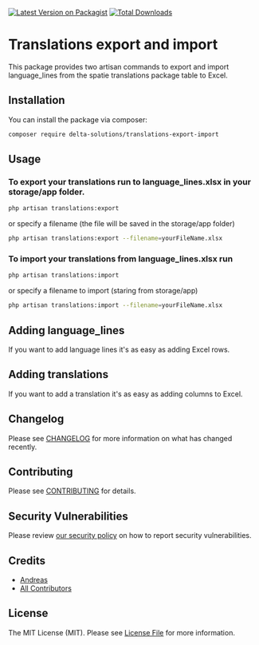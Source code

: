 [![Latest Version on Packagist](https://img.shields.io/packagist/v/delta-solutions/translations-export-import.svg?style=flat-square)](https://packagist.org/packages/delta-solutions/translations)
[![Total Downloads](https://img.shields.io/packagist/dt/delta-solutions/translations-export-import.svg?style=flat-square)](https://packagist.org/packages/delta-solutions/translations)

# Translations export and import

This package provides two artisan commands to export and import language_lines from the spatie translations package table to Excel.

## Installation

You can install the package via composer:

```bash
composer require delta-solutions/translations-export-import
```

## Usage

### To export your translations run to language_lines.xlsx in your storage/app folder.

```bash
php artisan translations:export
```
or specify a filename (the file will be saved in the storage/app folder)

```bash
php artisan translations:export --filename=yourFileName.xlsx 
```

### To import your translations from language_lines.xlsx run

```bash
php artisan translations:import
```
or specify a filename to import (staring from storage/app)

```bash
php artisan translations:import --filename=yourFileName.xlsx 
```

## Adding language_lines

If you want to add language lines it's as easy as adding Excel rows.

## Adding translations

If you want to add a translation it's as easy as adding columns to Excel.

## Changelog

Please see [CHANGELOG](CHANGELOG.md) for more information on what has changed recently.

## Contributing

Please see [CONTRIBUTING](CONTRIBUTING.md) for details.

## Security Vulnerabilities

Please review [our security policy](../../security/policy) on how to report security vulnerabilities.

## Credits

- [Andreas](https://github.com/Delta-Solutions)
- [All Contributors](../../contributors)

## License

The MIT License (MIT). Please see [License File](LICENSE.md) for more information.
